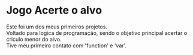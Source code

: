 # Jogo Acerte o alvo

Este foi um dos meus primeiros projetos.<br>
Voltado para logica de programação, sendo o objetivo principal acertar o criculo menor do alvo.<br>
Tive meu primeiro contato com 'function' e 'var'.
